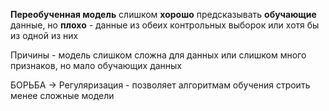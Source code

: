 **Переобученная модель** слишком **хорошо** предсказывать **обучающие** данные, но **плохо** - данные из обеих контрольных выборок или хотя бы из одной из них

Причины - модель слишком сложна для данных или слишком много признаков, но мало обучающих данных

БОРЬБА -> Регуляризация - позволяет алгоритмам обучения строить менее сложные модели